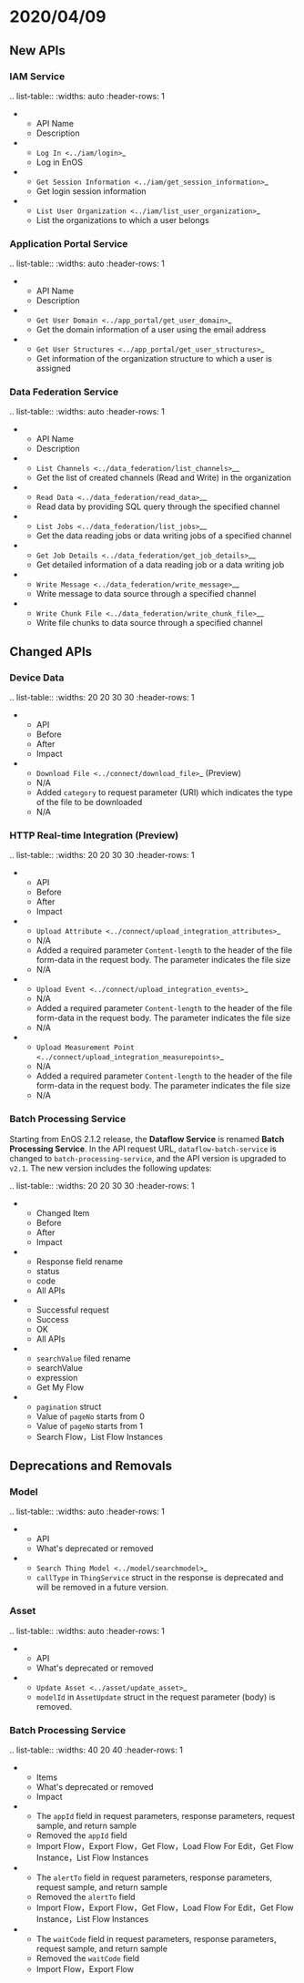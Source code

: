 # 2020/04/09

## New APIs

### IAM Service

.. list-table::
   :widths: auto
   :header-rows: 1

   * - API Name
     - Description
   * - `Log In <../iam/login>`_
     - Log in EnOS
   * - `Get Session Information <../iam/get_session_information>`_
     - Get login session information
   * - `List User Organization <../iam/list_user_organization>`_
     - List the organizations to which a user belongs

### Application Portal Service

.. list-table::
   :widths: auto
   :header-rows: 1

   * - API Name
     - Description
   * - `Get User Domain <../app_portal/get_user_domain>`_
     - Get the domain information of a user using the email address
   * - `Get User Structures <../app_portal/get_user_structures>`_
     - Get information of the organization structure to which a user is assigned

### Data Federation Service

.. list-table::
   :widths: auto
   :header-rows: 1

   * - API Name
     - Description
   * - `List Channels <../data_federation/list_channels>`__
     - Get the list of created channels (Read and Write) in the organization
   * - `Read Data <../data_federation/read_data>`__
     - Read data by providing SQL query through the specified channel  
   * - `List Jobs <../data_federation/list_jobs>`__
     - Get the data reading jobs or data writing jobs of a specified channel
   * - `Get Job Details <../data_federation/get_job_details>`__
     - Get detailed information of a data reading job or a data writing job
   * - `Write Message <../data_federation/write_message>`__
     - Write message to data source through a specified channel
   * - `Write Chunk File <../data_federation/write_chunk_file>`__
     - Write file chunks to data source through a specified channel


## Changed APIs

### Device Data

.. list-table::
   :widths: 20 20 30 30
   :header-rows: 1

   * - API
     - Before
     - After
     - Impact
   * - `Download File <../connect/download_file>`_ (Preview)
     - N/A
     - Added ``category`` to request parameter (URI) which indicates the type of the file to be downloaded
     - N/A

### HTTP Real-time Integration (Preview)

.. list-table::
   :widths: 20 20 30 30
   :header-rows: 1

   * - API
     - Before
     - After
     - Impact
   * - `Upload Attribute <../connect/upload_integration_attributes>`_
     - N/A
     - Added a required parameter ``Content-length`` to the header of the file form-data in the request body. The parameter indicates the file size
     - N/A
   * - `Upload Event <../connect/upload_integration_events>`_
     - N/A
     - Added a required parameter ``Content-length`` to the header of the file form-data in the request body. The parameter indicates the file size
     - N/A
   * - `Upload Measurement Point <../connect/upload_integration_measurepoints>`_
     - N/A
     - Added a required parameter ``Content-length`` to the header of the file form-data in the request body. The parameter indicates the file size
     - N/A

### Batch Processing Service

Starting from EnOS 2.1.2 release, the **Dataflow Service** is renamed **Batch Processing Service**. In the API request URL, ``dataflow-batch-service`` is changed to ``batch-processing-service``, and the API version is upgraded to ``v2.1``. The new version includes the following updates:

.. list-table::
   :widths: 20 20 30 30
   :header-rows: 1

   * - Changed Item
     - Before
     - After
     - Impact
   * - Response field rename
     - status
     - code
     - All APIs
   * - Successful request
     - Success
     - OK
     - All APIs
   * - ``searchValue`` filed rename
     - searchValue
     - expression
     - Get My Flow
   * - ``pagination`` struct
     - Value of ``pageNo`` starts from 0
     - Value of ``pageNo`` starts from 1
     - Search Flow，List Flow Instances


## Deprecations and Removals

### Model

.. list-table::
   :widths: auto
   :header-rows: 1

   * - API
     - What's deprecated or removed
   * - `Search Thing Model <../model/searchmodel>`_
     - ``callType`` in ``ThingService`` struct in the response is deprecated and will be removed in a future version.

### Asset

.. list-table::
   :widths: auto
   :header-rows: 1

   * - API
     - What's deprecated or removed
   * - `Update Asset <../asset/update_asset>`_
     - ``modelId`` in ``AssetUpdate`` struct in the request parameter (body) is removed.

### Batch Processing Service

.. list-table::
   :widths: 40 20 40
   :header-rows: 1

   * - Items
     - What's deprecated or removed
     - Impact
   * - The ``appId`` field in request parameters, response parameters, request sample, and return sample
     - Removed the ``appId`` field
     - Import Flow，Export Flow，Get Flow，Load Flow For Edit，Get Flow Instance，List Flow Instances
   * - The ``alertTo`` field in request parameters, response parameters, request sample, and return sample
     - Removed the ``alertTo`` field
     - Import Flow，Export Flow，Get Flow，Load Flow For Edit，Get Flow Instance，List Flow Instances
   * - The ``waitCode`` field in request parameters, response parameters, request sample, and return sample
     - Removed the ``waitCode`` field
     - Import Flow，Export Flow


<!--end-->
